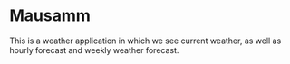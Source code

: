 # Mausamm
This is a weather application in which we see current weather, as well as hourly forecast and weekly weather forecast.
